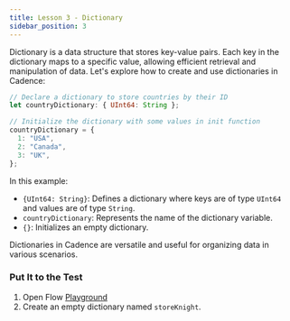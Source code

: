 ```yaml
---
title: Lesson 3 - Dictionary
sidebar_position: 3
---
```


Dictionary is a data structure that stores key-value pairs. Each key in the dictionary maps to a specific value, allowing efficient retrieval and manipulation of data. Let's explore how to create and use dictionaries in Cadence:

```jsx
// Declare a dictionary to store countries by their ID
let countryDictionary: { UInt64: String };

// Initialize the dictionary with some values in init function
countryDictionary = {
  1: "USA",
  2: "Canada",
  3: "UK",
};
```

In this example:

- `{UInt64: String}`: Defines a dictionary where keys are of type `UInt64` and values are of type `String`.
- `countryDictionary`: Represents the name of the dictionary variable.
- `{}`: Initializes an empty dictionary.

Dictionaries in Cadence are versatile and useful for organizing data in various scenarios.

### Put It to the Test

1. Open Flow [Playground](https://play.flow.com/)
2. Create an empty dictionary named `storeKnight`.
